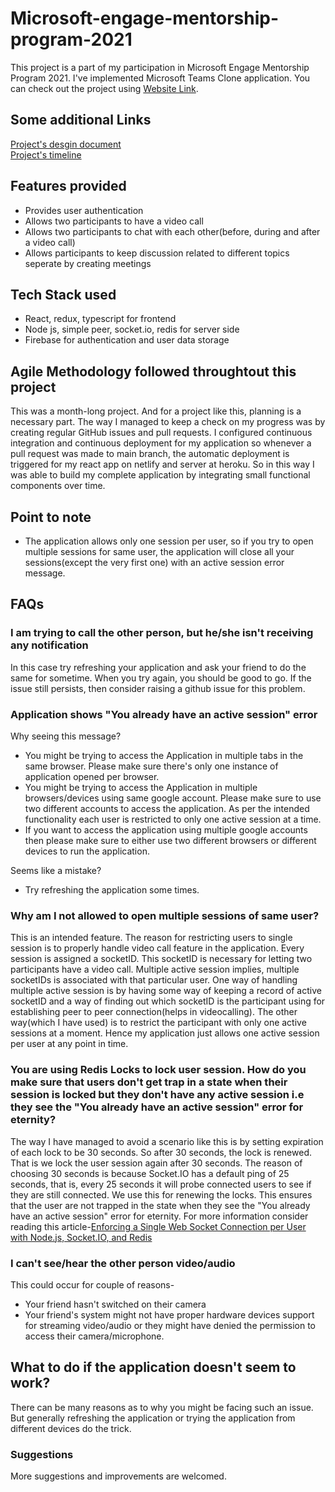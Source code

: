 # Microsoft-engage-mentorship-program-2021
This project is a part of my participation in Microsoft Engage Mentorship Program 2021. I've implemented Microsoft Teams Clone application. 
You can check out the project using [Website Link](https://palak001-microsoft-engage-2021.netlify.app/).

## Some additional Links
[Project's desgin document](https://drive.google.com/file/d/1IR-qX6sdtYAYsD-lwCIn_yiRKwc1Jk3g/view?usp=sharing)\
[Project's timeline](https://docs.google.com/document/d/1UD0M6VAbLMRsoqhzxQocGrSoSdE3kd5aO_xPRrwa6eE/edit?usp=sharing)

## Features provided
* Provides user authentication
* Allows two participants to have a video call
* Allows two participants to chat with each other(before, during and after a video call)
* Allows participants to keep discussion related to different topics seperate by creating meetings

## Tech Stack used
* React, redux, typescript for frontend
* Node js, simple peer, socket.io, redis for server side 
* Firebase for authentication and user data storage

## Agile Methodology followed throughtout this project
This was a month-long project. And for a project like this, planning is a necessary part. The way I managed to keep a check on my progress was by creating regular GitHub issues and pull requests. I configured continuous integration and continuous deployment for my application so whenever a pull request was made to main branch, the automatic deployment is triggered for my react app on netlify and server at heroku. So in this way I was able to build my complete application by integrating small functional components over time.


## Point to note 
* The application allows only one session per user, so if you try to open multiple sessions for same user, the application will close all your sessions(except the very first one) with an active session error message. 

## FAQs
### I am trying to call the other person, but he/she isn't receiving any notification
In this case try refreshing your application and ask your friend to do the same for sometime. When you try again, you should be good to go. If the issue still persists, then consider raising a github issue for this problem.

### Application shows "You already have an active session" error
Why seeing this message?
* You might be trying to access the Application in multiple tabs in the same browser. Please make sure there's only one instance of application opened per browser.
* You might be trying to access the Application in multiple browsers/devices using same google account. Please make sure to use two different accounts to access the application. As per the intended functionality each user is restricted to only one active session at a time.
* If you want to access the application using multiple google accounts then please make sure to either use two different browsers or different devices to run the application.

Seems like a mistake?
* Try refreshing the application some times.

### Why am I not allowed to open multiple sessions of same user?
This is an intended feature. The reason for restricting users to single session is to properly handle video call feature in the application. Every session is assigned a socketID. This socketID is necessary for letting two participants have a video call. Multiple active session implies, multiple socketIDs is associated with that particular user. One way of handling multiple active session is by having some way of keeping a record of active socketID and a way of finding out which socketID is the participant using for establishing peer to peer connection(helps in videocalling). The other way(which I have used) is to restrict the participant with only one active sessions at a moment. Hence my application just allows one active session per user at any point in time.

### You are using Redis Locks to lock user session. How do you make sure that users don't get trap in a state when their session is locked but they don't have any active session i.e they see the "You already have an active session" error for eternity?
The way I have managed to avoid a scenario like this is by setting expiration of each lock to be 30 seconds. So after 30 seconds, the lock is renewed. That is we lock the user session again after 30 seconds. The reason of choosing 30 seconds is because Socket.IO has a default ping of 25 seconds, that is, every 25 seconds it will probe connected users to see if they are still connected. We use this for renewing the locks. This ensures that the user are not trapped in the state when they see the "You already have an active session" error for eternity. For more information consider reading this article-[Enforcing a Single Web Socket Connection per User with Node.js, Socket.IO, and Redis](https://hackernoon.com/enforcing-a-single-web-socket-connection-per-user-with-node-js-socket-io-and-redis-65f9eb57f66a#:~:text=This%20is%20important%20because%20our,this%20to%20renew%20the%20lock.)

### I can't see/hear the other person video/audio
This could occur for couple of reasons-
* Your friend hasn't switched on their camera
* Your friend's system might not have proper hardware devices support for streaming video/audio or they might have denied the permission to access their camera/microphone.


## What to do if the application doesn't seem to work?
There can be many reasons as to why you might be facing such an issue. But generally refreshing the application or trying the application from different devices do the trick. 


### Suggestions
More suggestions and improvements are welcomed.






